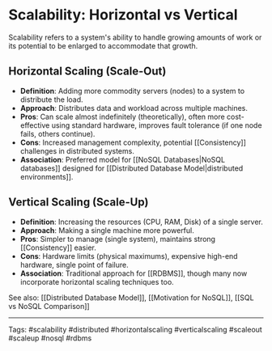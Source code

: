 # Scalability: Horizontal vs Vertical

Scalability refers to a system's ability to handle growing amounts of work or its potential to be enlarged to accommodate that growth.

## Horizontal Scaling (Scale-Out)

*   **Definition**: Adding more commodity servers (nodes) to a system to distribute the load.
*   **Approach**: Distributes data and workload across multiple machines.
*   **Pros**: Can scale almost indefinitely (theoretically), often more cost-effective using standard hardware, improves fault tolerance (if one node fails, others continue).
*   **Cons**: Increased management complexity, potential [[Consistency]] challenges in distributed systems.
*   **Association**: Preferred model for [[NoSQL Databases|NoSQL databases]] designed for [[Distributed Database Model|distributed environments]].

## Vertical Scaling (Scale-Up)

*   **Definition**: Increasing the resources (CPU, RAM, Disk) of a single server.
*   **Approach**: Making a single machine more powerful.
*   **Pros**: Simpler to manage (single system), maintains strong [[Consistency]] easier.
*   **Cons**: Hardware limits (physical maximums), expensive high-end hardware, single point of failure.
*   **Association**: Traditional approach for [[RDBMS]], though many now incorporate horizontal scaling techniques too.

See also: [[Distributed Database Model]], [[Motivation for NoSQL]], [[SQL vs NoSQL Comparison]]

---
Tags: #scalability #distributed #horizontalscaling #verticalscaling #scaleout #scaleup #nosql #rdbms 